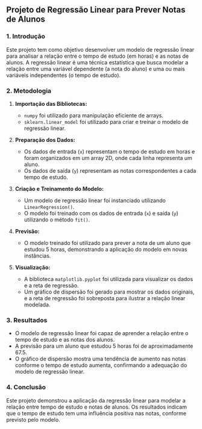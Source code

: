 ## **Projeto de Regressão Linear para Prever Notas de Alunos**

### **1\. Introdução**

Este projeto tem como objetivo desenvolver um modelo de regressão linear para analisar a relação entre o tempo de estudo (em horas) e as notas de alunos. A regressão linear é uma técnica estatística que busca modelar a relação entre uma variável dependente (a nota do aluno) e uma ou mais variáveis independentes (o tempo de estudo).

### **2\. Metodologia**

1. **Importação das Bibliotecas:**

   * `numpy` foi utilizado para manipulação eficiente de arrays.  
   * `sklearn.linear_model` foi utilizado para criar e treinar o modelo de regressão linear.  
2. **Preparação dos Dados:**

   * Os dados de entrada (`x`) representam o tempo de estudo em horas e foram organizados em um array 2D, onde cada linha representa um aluno.  
   * Os dados de saída (`y`) representam as notas correspondentes a cada tempo de estudo.  
3. **Criação e Treinamento do Modelo:**

   * Um modelo de regressão linear foi instanciado utilizando `LinearRegression()`.  
   * O modelo foi treinado com os dados de entrada (`x`) e saída (`y`) utilizando o método `fit()`.  
4. **Previsão:**

   * O modelo treinado foi utilizado para prever a nota de um aluno que estudou 5 horas, demonstrando a aplicação do modelo em novas instâncias.  
5. **Visualização:**

   * A biblioteca `matplotlib.pyplot` foi utilizada para visualizar os dados e a reta de regressão.  
   * Um gráfico de dispersão foi gerado para mostrar os dados originais, e a reta de regressão foi sobreposta para ilustrar a relação linear modelada.

### **3\. Resultados**

* O modelo de regressão linear foi capaz de aprender a relação entre o tempo de estudo e as notas dos alunos.  
* A previsão para um aluno que estudou 5 horas foi de aproximadamente 67.5.  
* O gráfico de dispersão mostra uma tendência de aumento nas notas conforme o tempo de estudo aumenta, confirmando a adequação do modelo de regressão linear.

### **4\. Conclusão**

Este projeto demonstrou a aplicação da regressão linear para modelar a relação entre tempo de estudo e notas de alunos. Os resultados indicam que o tempo de estudo tem uma influência positiva nas notas, conforme previsto pelo modelo.
